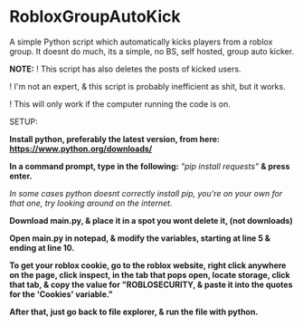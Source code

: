 # RobloxGroupAutoKick
A simple Python script which automatically kicks players from a roblox group. It doesnt do much, its a simple, no BS, self hosted, group auto kicker.

**NOTE:**
! This script has also deletes the posts of kicked users. 

! I'm not an expert, & this script is probably inefficient as shit, but it works.

! This will only work if the computer running the code is on.

SETUP:

**Install python, preferably the latest version, from here: https://www.python.org/downloads/**

**In a command prompt, type in the following:** *"pip install requests"* **& press enter.**

*In some cases python doesnt correctly install pip, you're on your own for that one, try looking around on the internet.*

**Download main.py, & place it in a spot you wont delete it, (not downloads)**

**Open main.py in notepad, & modify the variables, starting at line 5 & ending at line 10.**

**To get your roblox cookie, go to the roblox website, right click anywhere on the page, click inspect, in the tab that pops open, locate storage, click that tab, & copy the value for "ROBLOSECURITY, & paste it into the quotes for the 'Cookies' variable."**

**After that, just go back to file explorer, & run the file with python.**
